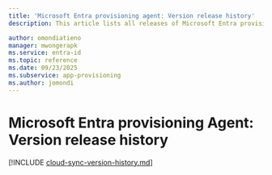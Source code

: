 ```yaml
---
title: 'Microsoft Entra provisioning agent: Version release history'
description: This article lists all releases of Microsoft Entra provisioning agent and describes new features and fixed issues

author: omondiatieno
manager: mwongerapk
ms.service: entra-id
ms.topic: reference
ms.date: 09/23/2025
ms.subservice: app-provisioning
ms.author: jomondi
---
```


# Microsoft Entra provisioning Agent: Version release history

[!INCLUDE [cloud-sync-version-history.md](~/includes/cloud-sync-version-history.md)]
